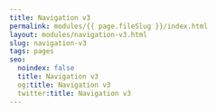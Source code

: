 ```yaml
---
title: Navigation v3
permalink: modules/{{ page.fileSlug }}/index.html
layout: modules/navigation-v3.html
slug: navigation-v3
tags: pages
seo:
  noindex: false
  title: Navigation v3
  og:title: Navigation v3
  twitter:title: Navigation v3
---
```



